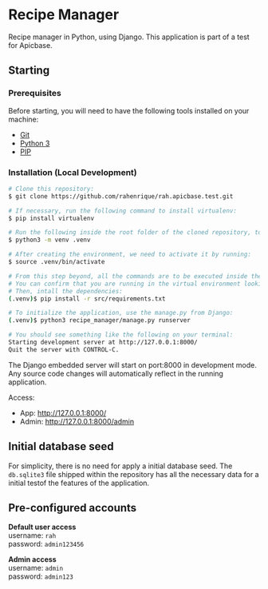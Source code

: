 Recipe Manager
==============

Recipe manager in Python, using Django. This application is part of a test for Apicbase.

## Starting

### Prerequisites

Before starting, you will need to have the following tools installed on your machine:
* [Git](https://git-scm.com)
* [Python 3](https://www.python.org/)
* [PIP](https://pip.pypa.io/en/stable/)
<!-- * [Docker](https://www.docker.com/) -->
<!-- * [Docker Compose](https://docs.docker.com/compose/install/) -->

### Installation (Local Development)

```bash
# Clone this repository:
$ git clone https://github.com/rahenrique/rah.apicbase.test.git

# If necessary, run the following command to install virtualenv:
$ pip install virtualenv

# Run the following inside the root folder of the cloned repository, to create a virtual environment for the application:
$ python3 -m venv .venv

# After creating the environment, we need to activate it by running:
$ source .venv/bin/activate

# From this step beyond, all the commands are to be executed inside the virtual environment.
# You can confirm that you are running in the virtual environment looking for `(.venv)` at your terminal prompt. 
# Then, intall the dependencies:
(.venv)$ pip install -r src/requirements.txt

# To initialize the application, use the manage.py from Django:
(.venv)$ python3 recipe_manager/manage.py runserver

# You should see something like the following on your terminal:
Starting development server at http://127.0.0.1:8000/
Quit the server with CONTROL-C.
```

The Django embedded server will start on port:8000 in development mode. Any source code changes will automatically reflect in the running application.

Access:
* App: <http://127.0.0.1:8000/>
* Admin: <http://127.0.0.1:8000/admin>

## Initial database seed

For simplicity, there is no need for apply a initial database seed. The `db.sqlite3` file shipped within the repository has all the necessary data for a initial testof the features of the application.

## Pre-configured accounts
**Default user access**  
username: `rah`  
password: `admin123456`  

**Admin access**  
username: `admin`  
password: `admin123`  
